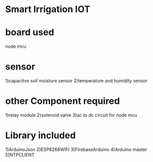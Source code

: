 # Smart Irrigation IOT
# board used 
  node mcu
# sensor 
  1)capacitve soil moisture sensor
  2)temperature and humidity sensor
# other Component required 
  1)relay module
  2)solenoid valve
  3)ac to dc circuit for node mcu
# Library included
  1)ArduinoJson
  2)ESP8266WIFI
  3)FirebaseArduino
  4)Arduino master
  5)NTPCLIENT
  
